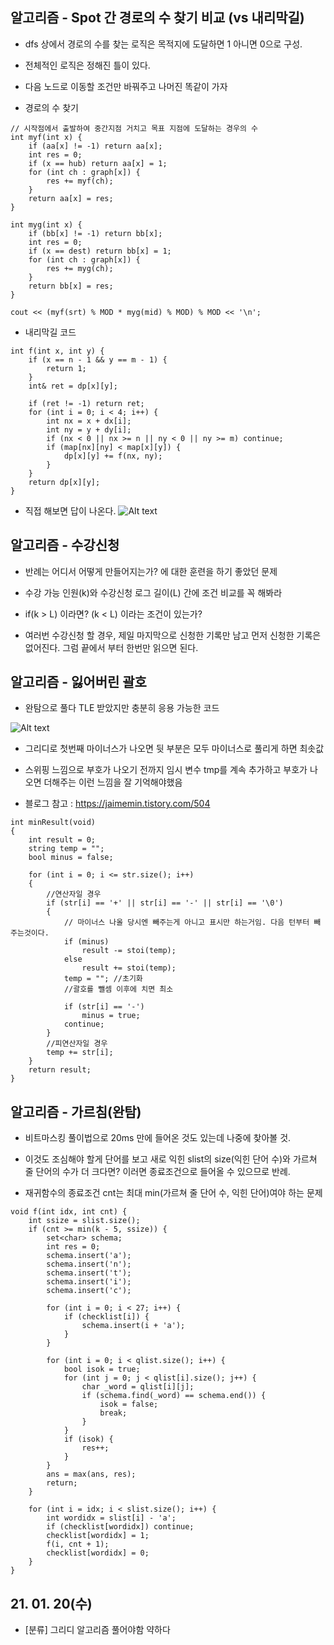 ## 알고리즘 - Spot 간 경로의 수 찾기 비교 (vs 내리막길)

- dfs 상에서 경로의 수를 찾는 로직은 목적지에 도달하면 1 아니면 0으로 구성.

- 전체적인 로직은 정해진 틀이 있다.

- 다음 노드로 이동할 조건만 바꿔주고 나머진 똑같이 가자

- 경로의 수 찾기

```
// 시작점에서 출발하여 중간지점 거치고 목표 지점에 도달하는 경우의 수
int myf(int x) {
	if (aa[x] != -1) return aa[x];
	int res = 0;
	if (x == hub) return aa[x] = 1;
	for (int ch : graph[x]) {
		res += myf(ch);
	}
	return aa[x] = res;
}

int myg(int x) {
	if (bb[x] != -1) return bb[x];
	int res = 0;
	if (x == dest) return bb[x] = 1;
	for (int ch : graph[x]) {
		res += myg(ch);
	}
	return bb[x] = res;
}

cout << (myf(srt) % MOD * myg(mid) % MOD) % MOD << '\n';
```

- 내리막길 코드

```
int f(int x, int y) {
	if (x == n - 1 && y == m - 1) {
		return 1;
	}
	int& ret = dp[x][y];

	if (ret != -1) return ret;
	for (int i = 0; i < 4; i++) {
		int nx = x + dx[i];
		int ny = y + dy[i];
		if (nx < 0 || nx >= n || ny < 0 || ny >= m) continue;
		if (map[nx][ny] < map[x][y]) {
			dp[x][y] += f(nx, ny);
		}
	}
	return dp[x][y];
}
```

 - 직접 해보면 답이 나온다.
 ![Alt text](./img/img_210120.jpg)

## 알고리즘 - 수강신청

  - 반례는 어디서 어떻게 만들어지는가? 에 대한 훈련을 하기 좋았던 문제

  - 수강 가능 인원(k)와 수강신청 로그 길이(L) 간에 조건 비교를 꼭 해봐라

  - if(k > L) 이라면? (k < L) 이라는 조건이 있는가?

  - 여러번 수강신청 할 경우, 제일 마지막으로 신청한 기록만 남고 먼저 신청한 기록은 없어진다. 그럼 끝에서 부터 한번만 읽으면 된다.

## 알고리즘 - 잃어버린 괄호

 - 완탐으로 풀다 TLE 받았지만 충분히 응용 가능한 코드

 ![Alt text](./img/img_210120.png)

 - 그리디로 첫번째 마이너스가 나오면 뒷 부분은 모두 마이너스로 풀리게 하면 최솟값

 - 스위핑 느낌으로 부호가 나오기 전까지 임시 변수 tmp를 계속 추가하고 부호가 나오면 더해주는 이런 느낌을 잘 기억해야했음


 - 블로그 참고 : https://jaimemin.tistory.com/504

```
int minResult(void)
{
    int result = 0;
    string temp = "";
    bool minus = false;

    for (int i = 0; i <= str.size(); i++)
    {
        //연산자일 경우
        if (str[i] == '+' || str[i] == '-' || str[i] == '\0')
        {
            // 마이너스 나올 당시엔 빼주는게 아니고 표시만 하는거임. 다음 턴부터 빼주는것이다.
            if (minus)
                result -= stoi(temp);
            else
                result += stoi(temp);
            temp = ""; //초기화
            //괄호를 뺄셈 이후에 치면 최소

            if (str[i] == '-')
                minus = true;
            continue;
        }
        //피연산자일 경우
        temp += str[i];
    }
    return result;
}
```

## 알고리즘 - 가르침(완탐)

 - 비트마스킹 풀이법으로 20ms 만에 들어온 것도 있는데 나중에 찾아볼 것.

 - 이것도 조심해야 할게 단어를 보고 새로 익힌 slist의 size(익힌 단어 수)와 가르쳐 줄 단어의 수가 더 크다면? 이러면 종료조건으로 들어올 수 있으므로 반례.

 - 재귀함수의 종료조건 cnt는 최대 min(가르쳐 줄 단어 수, 익힌 단어)여야 하는 문제

```
void f(int idx, int cnt) {
	int ssize = slist.size();
	if (cnt >= min(k - 5, ssize)) {
		set<char> schema;
		int res = 0;
		schema.insert('a');
		schema.insert('n');
		schema.insert('t');
		schema.insert('i');
		schema.insert('c');
		
		for (int i = 0; i < 27; i++) {
			if (checklist[i]) {
				schema.insert(i + 'a');
			}
		}

		for (int i = 0; i < qlist.size(); i++) {
			bool isok = true;
			for (int j = 0; j < qlist[i].size(); j++) {
				char _word = qlist[i][j];
				if (schema.find(_word) == schema.end()) {
					isok = false;
					break;
				}
			}
			if (isok) {
				res++;
			}
		}
		ans = max(ans, res);
		return;
	}

	for (int i = idx; i < slist.size(); i++) {
		int wordidx = slist[i] - 'a';
		if (checklist[wordidx]) continue;
		checklist[wordidx] = 1;
		f(i, cnt + 1);
		checklist[wordidx] = 0;
	}
}
```

## 21. 01. 20(수)

 - [분류] 그리디 알고리즘 풀어야함 약하다

